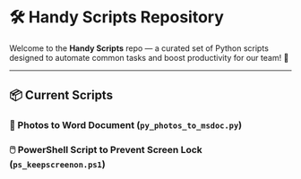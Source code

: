 # 🛠️ Handy Scripts Repository

Welcome to the **Handy Scripts** repo — a curated set of Python scripts designed to automate common tasks and boost productivity for our team! 🚀

---

## 📦 Current Scripts

### 📸 Photos to Word Document (`py_photos_to_msdoc.py`)
### 🖱️ PowerShell Script to Prevent Screen Lock (`ps_keepscreenon.ps1`)
